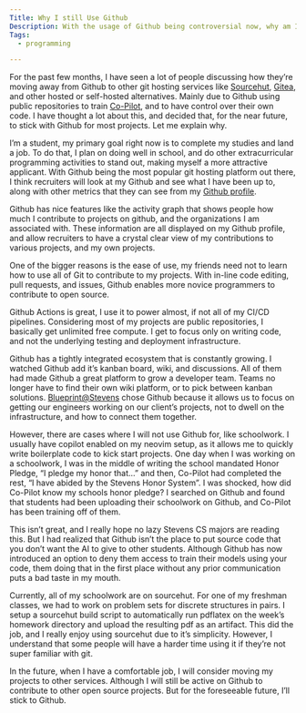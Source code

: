 ```yaml
---
Title: Why I still Use Github
Description: With the usage of Github being controversial now, why am I still using it?
Tags: 
  - programming

---
```


For the past few months, I have seen a lot of people discussing how they’re
moving away from Github to other git hosting services like
[Sourcehut](https://sourcehut.org), [Gitea](https://gitea.com), and other hosted
or self-hosted alternatives. Mainly due to Github using public repositories to
train [Co-Pilot](https://github.com/features/copilot), and to have control over
their own code. I have thought a lot about this, and decided that, for the near
future, to stick with Github for most projects. Let me explain why.

I’m a student, my primary goal right now is to complete my studies and land a
job. To do that, I plan on doing well in school, and do other extracurricular
programming activities to stand out, making myself a more attractive applicant.
With Github being the most popular git hosting platform out there, I think
recruiters will look at my Github and see what I have been up to, along with
other metrics that they can see from my [Github
profile](https://github.com/ericzty).

Github has nice features like the activity graph that shows people how much I
contribute to projects on github, and the organizations I am associated with.
These information are all displayed on my Github profile, and allow recruiters
to have a crystal clear view of my contributions to various projects, and my own
projects.

One of the bigger reasons is the ease of use, my friends need not to learn how
to use all of Git to contribute to my projects. With in-line code editing, pull
requests, and issues, Github enables more novice programmers to contribute to
open source.

Github Actions is great, I use it to power almost, if not all of my CI/CD
pipelines. Considering most of my projects are public repositories, I basically
get unlimited free compute. I get to focus only on writing code, and not the
underlying testing and deployment infrastructure.

Github has a tightly integrated ecosystem that is constantly growing. I watched
Github add it’s kanban board, wiki, and discussions. All of them had made Github
a great platform to grow a developer team. Teams no longer have to find their
own wiki platform, or to pick between kanban solutions.
[Blueprint@Stevens](https://sitblueprint.com) chose Github because it allows us
to focus on getting our engineers working on our client’s projects, not to dwell
on the infrastructure, and how to connect them together.

However, there are cases where I will not use Github for, like schoolwork. I
usually have copilot enabled on my neovim setup, as it allows me to quickly
write boilerplate code to kick start projects. One day when I was working on a
schoolwork, I was in the middle of writing the school mandated Honor Pledge, “I
pledge my honor that…” and then, Co-Pilot had completed the rest, “I have abided
by the Stevens Honor System”. I was shocked, how did Co-Pilot know my schools
honor pledge? I searched on Github and found that students had been uploading
their schoolwork on Github, and Co-Pilot has been training off of them.

This isn’t great, and I really hope no lazy Stevens CS majors are reading this.
But I had realized that Github isn’t the place to put source code that you don’t
want the AI to give to other students. Although Github has now introduced an
option to deny them access to train their models using your code, them doing
that in the first place without any prior communication puts a bad taste in my
mouth.

Currently, all of my schoolwork are on sourcehut. For one of my freshman
classes, we had to work on problem sets for discrete structures in pairs. I
setup a sourcehut build script to automatically run pdflatex on the week’s
homework directory and upload the resulting pdf as an artifact. This did the
job, and I really enjoy using sourcehut due to it’s simplicity. However, I
understand that some people will have a harder time using it if they’re not
super familiar with git.

In the future, when I have a comfortable job, I will consider moving my projects
to other services. Although I will still be active on Github to contribute to
other open source projects. But for the foreseeable future, I’ll stick to
Github.
